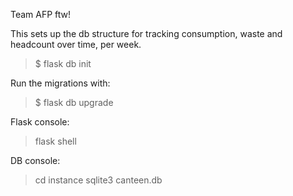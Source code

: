 Team AFP ftw!

This sets up the db structure for tracking consumption, waste and headcount over time, per week.


> $ flask db init

Run the migrations with:
> $ flask db upgrade

Flask console:
> flask shell

DB console:
> cd instance
> sqlite3 canteen.db

